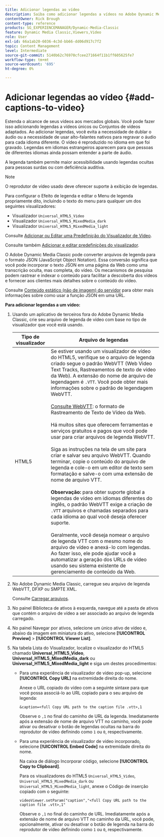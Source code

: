 ```yaml
---
title: Adicionar legendas ao vídeo
description: Saiba como adicionar legendas a vídeos no Adobe Dynamic Media Classic.
contentOwner: Rick Brough
content-type: reference
products: SG_EXPERIENCEMANAGER/Dynamic-Media-Classic
feature: Dynamic Media Classic,Viewers,Video
role: User
exl-id: 66a1ab20-6036-4c3d-bb66-dd06d917c7f2
topic: Content Management
level: Intermediate
source-git-commit: 5140b62c76970cfcee271664f11b1ff605625fe7
workflow-type: tm+mt
source-wordcount: '695'
ht-degree: 0%

---
```


# Adicionar legendas ao vídeo {#add-captions-to-video}

Estenda o alcance de seus vídeos aos mercados globais. Você pode fazer isso adicionando legendas a vídeos únicos ou Conjuntos de vídeos adaptados. Ao adicionar legendas, você evita a necessidade de dublar o áudio ou a necessidade de usar alto-falantes nativos para regravar o áudio para cada idioma diferente. O vídeo é reproduzido no idioma em que foi gravado. Legendas em idiomas estrangeiros aparecem para que pessoas de diferentes idiomas ainda possam entender a parte de áudio.

A legenda também permite maior acessibilidade usando legendas ocultas para pessoas surdas ou com deficiência auditiva.

>[!NOTE]
>
>O reprodutor de vídeo usado deve oferecer suporte à exibição de legendas.

Para configurar o Efeito de legenda e editar o Menu de legenda propriamente dito, incluindo o texto do menu para qualquer um dos seguintes visualizadores:

* Visualizador `Universal_HTML5_Video`
* Visualizador `Universal_HTML5_MixedMedia_dark`
* Visualizador `Universal_HTML5_MixedMedia_light`

Consulte [Adicionar ou Editar uma Predefinição do Visualizador de Vídeo](previewing-videos-video-viewer.md#adding_or_editing_a_video_viewer_preset).

Consulte também [Adicionar e editar predefinições do visualizador](application-setup.md#adding_and_editing_viewer_presets).

O Adobe Dynamic Media Classic pode converter arquivos de legenda para o formato JSON (JavaScript Object Notation). Essa conversão significa que você pode incorporar o texto JSON em uma página da Web como uma transcrição oculta, mas completa, do vídeo. Os mecanismos de pesquisa podem rastrear e indexar o conteúdo para facilitar a descoberta dos vídeos e fornecer aos clientes mais detalhes sobre o conteúdo do vídeo.

Consulte [Conteúdo estático (não de imagem) do servidor](https://experienceleague.adobe.com/en/docs/dynamic-media-developer-resources/image-serving-api/image-serving-api/c-serving-static-nonimage-contents#image-serving-api) para obter mais informações sobre como usar a função JSON em uma URL.

**Para adicionar legendas a um vídeo:**

1. Usando um aplicativo de terceiros fora do Adobe Dynamic Media Classic, crie seu arquivo de legenda de vídeo com base no tipo de visualizador que você está usando.

   | Tipo de visualizador | Arquivo de legendas |
   |--- |--- |
   | HTML5 | Se estiver usando um visualizador de vídeo do HTML5, verifique se o arquivo de legenda criado segue o padrão WebVTT (Web Video Text Tracks, Rastreamentos de texto de vídeo da Web). A extensão do nome de arquivo de legendagem é `.VTT`. Você pode obter mais informações sobre o padrão de legendagem WebVTT.<br><br>[Consulte WebVTT](https://w3c.github.io/webvtt/): o formato de Rastreamento de Texto de Vídeo da Web. <br><br>Há muitos sites que oferecem ferramentas e serviços gratuitos e pagos que você pode usar para criar arquivos de legenda WebVTT. <br><br>Siga as instruções na tela de um site para criar e salvar seu arquivo WebVTT. Quando terminar, copie o conteúdo do arquivo de legenda e cole-o em um editor de texto sem formatação e salve-o com uma extensão de nome de arquivo VTT. <br><br><b>Observação:</b> para obter suporte global a legendas de vídeo em idiomas diferentes do inglês, o padrão WebVTT exige a criação de `.VTT` arquivos e chamadas separados para cada idioma ao qual você deseja oferecer suporte. <br><br>Geralmente, você deseja nomear o arquivo de legenda VTT com o mesmo nome do arquivo de vídeo e anexá-lo com legendas. Ao fazer isso, ele pode ajudar você a automatizar a geração dos URLs de vídeo usando seu sistema existente de gerenciamento de conteúdo da Web. |

1. No Adobe Dynamic Media Classic, carregue seu arquivo de legenda WebVTT, DFXP ou SMPTE XML.

   Consulte [Carregar arquivos](uploading-files.md#uploading_files).

1. No painel Biblioteca de ativos à esquerda, navegue até a pasta de ativos que contém o arquivo de vídeo a ser associado ao arquivo de legenda carregado.
1. No painel Navegar por ativos, selecione um único ativo de vídeo e, abaixo da imagem em miniatura do ativo, selecione **[!UICONTROL Preview]** > **[!UICONTROL Viewer List]**.
1. Na tabela Lista do Visualizador, localize o visualizador do HTML5 chamado **Universal_HTML5_Video**, **Universal_HTML5_MixedMedia_dark** ou **Universal_HTML5_MixedMedia_light** e siga um destes procedimentos:

   * Para uma experiência de visualizador de vídeo pop-up, selecione **[!UICONTROL Copy URL]** na extremidade direita do nome.

     Anexe o URL copiado do vídeo com a seguinte sintaxe para que você possa associá-lo ao URL copiado para o seu arquivo de legenda:

     `&caption=<full Copy URL path to the caption file .vtt>,1`

     Observe o `,1` no final do caminho de URL da legenda. Imediatamente após a extensão de nome de arquivo VTT no caminho, você pode ativar ou desativar o botão de legendas ocultas na barra do reprodutor de vídeo definindo como `1` ou `0`, respectivamente.

   * Para uma experiência de visualizador de vídeo incorporado, selecione **[!UICONTROL Embed Code]** na extremidade direita do nome.

     Na caixa de diálogo Incorporar código, selecione **[!UICONTROL Copy to Clipboard]**.

     Para os visualizadores do HTML5 `Universal_HTML5_Video`, `Universal_HTML5_MixedMedia_dark` ou `Universal_HTML5_MixedMedia_light`, anexe o Código de inserção copiado com o seguinte:

     `videoViewer.setParam("caption","<full Copy URL path to the caption file .vtt>,1"`

     Observe o `,1` no final do caminho de URL. Imediatamente após a extensão de nome de arquivo VTT no caminho da URL, você pode, opcionalmente, ativar ou desativar o botão de legenda na barra do reprodutor de vídeo definindo como `1` ou `0`, respectivamente.
